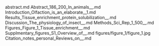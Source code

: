 abstract.md
Abstract_186_200_In_animals__.md
Introduction_Olfaction_is_an_elaborate__1.md
Results_Tissue_enrichment_protein_solubilization__.md
Discussion_The_physiology_of_insect__.md
Methods_Sci_Rep_1_500__.md
Figures_Figure_1_Tissue_enrichment__.md
Supplmentary_figures_S1_Overview_of__.md
figures/figure_1/figure_1.jpg
Citation_notes_personal_Reviews_on__.md
